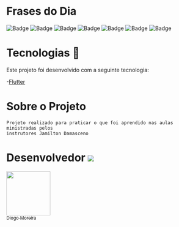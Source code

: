 # Frases do Dia
![Badge](https://img.shields.io/static/v1?label=HTML&message=44.1%&color=brown&style=flat&logo=)
![Badge](https://img.shields.io/static/v1?label=Dart&message=30.8%&color=blue&style=flat&logo=)
![Badge](https://img.shields.io/static/v1?label=Objective-C&message=7.2%&color=green&style=flat&logo=)
![Badge](https://img.shields.io/static/v1?label=Shell&message=6.1%&color=yellow&style=flat&logo=)
![Badge](https://img.shields.io/static/v1?label=Java&message=5.8%&color=beige&style=flat&logo=)
![Badge](https://img.shields.io/static/v1?label=Swift&message=4.5%&color=orange&style=flat&logo=)
![Badge](https://img.shields.io/static/v1?label=Kotlin&message=1.5%&color=grey&style=flat&logo=)

 #  Tecnologias :rocket:  


Este projeto foi desenvolvido com a seguinte tecnologia:

-[Flutter](https://https://flutter.dev/docs)




# Sobre o Projeto

    Projeto realizado para praticar o que foi aprendido nas aulas ministradas pelos 
    instrutores Jamilton Damasceno

# Desenvolvedor ![](https://github.githubassets.com/images/icons/emoji/octocat.png) 


[<img src="https://avatars3.githubusercontent.com/u/60005436?s=400&v=4" width=115 > <br> <sub> Diogo Moreira </sub>](https://github.com/DiogoMoreira01)
